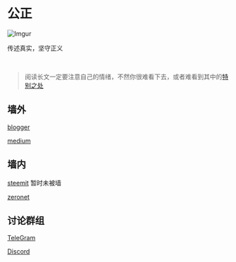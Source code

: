# 公正
![Imgur](https://i.imgur.com/7UCXBIrt.png)

传述真实，坚守正义

<br>

>阅读长文一定要注意自己的情绪，不然你很难看下去，或者难看到其中的[特别之处](https://medium.com/@gongzhengdang/%E6%88%91%E4%BB%AC%E8%AF%A5%E7%99%BB%E5%9C%BA%E4%BA%86-911d4ebb1690)

## 墙外
[blogger](https://gongzhengdang.blogspot.com/)

[medium](https://medium.com/@gongzhengdang)
## 墙内
[steemit](https://steemit.com/@gongzhengdang) 暂时未被墙

[zeronet](http://127.0.0.1:43110/19bL8w6dqoU6vc4d7gnVmDAbDmpBvdVoxz/)

## 讨论群组
[TeleGram](https://t.me/gongzhengdang)

[Discord](https://discord.gg/XHj5tRp)
